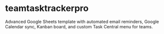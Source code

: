 # teamtasktrackerpro
Advanced Google Sheets template with automated email reminders, Google Calendar sync, Kanban board, and custom Task Central menu for teams.
